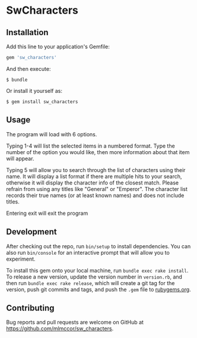 # SwCharacters


## Installation

Add this line to your application's Gemfile:

```ruby
gem 'sw_characters'
```

And then execute:

    $ bundle

Or install it yourself as:

    $ gem install sw_characters

## Usage

The program will load with 6 options.

Typing 1-4 will list the selected items in a numbered format. Type the number of the option you would like, then more information about that item will appear.

Typing 5 will allow you to search through the list of characters using their name. It will display a list format if there are multiple hits to your search, otherwise it will display the character info of the closest match. Please refrain from using any titles like "General" or "Emperor". The character list records their true names (or at least known names) and does not include titles.

Entering exit will exit the program

## Development

After checking out the repo, run `bin/setup` to install dependencies. You can also run `bin/console` for an interactive prompt that will allow you to experiment.

To install this gem onto your local machine, run `bundle exec rake install`. To release a new version, update the version number in `version.rb`, and then run `bundle exec rake release`, which will create a git tag for the version, push git commits and tags, and push the `.gem` file to [rubygems.org](https://rubygems.org).

## Contributing

Bug reports and pull requests are welcome on GitHub at https://github.com/mlmccor/sw_characters.
